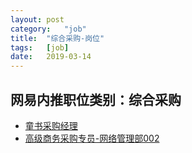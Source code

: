 ```yaml
---
layout:	post
category:	"job"
title:	"综合采购-岗位"
tags:	[job]
date:	2019-03-14
---
```

## 网易内推职位类别：综合采购
- [童书采购经理](http://mobile.bole.netease.com/bole/boleDetail?id=14635&employeeId=346f03c3cda5f04c&key=all)
- [高级商务采购专员-网络管理部002](http://mobile.bole.netease.com/bole/boleDetail?id=14159&employeeId=346f03c3cda5f04c&key=all)
